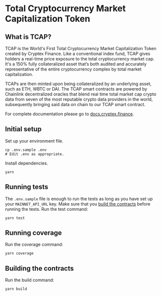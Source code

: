 # Total Cryptocurrency Market Capitalization Token

## What is TCAP?

TCAP is the World's First Total Cryptocurrency Market Capitalization Token created by Cryptex Finance. Like a conventional index fund, TCAP gives holders a real-time price exposure to the total cryptocurrency market cap. It's a 150% fully collateralized asset that’s both audited and accurately representative of the entire cryptocurrency complex by total market capitalization.

TCAPs are then minted upon being collateralized by an underlying asset, such as ETH, WBTC or DAI. The TCAP smart contracts are powered by Chainlink decentralized oracles that blend real time total market cap crypto data from seven of the most reputable crypto data providers in the world, subsequently bringing said data on chain to our TCAP smart contract.

For complete documentation please go to [docs.cryptex.finance](https://docs.cryptex.finance).

## Initial setup

Set up your environment file.

```
cp .env.sample .env
# Edit .env as appropriate.
```

Install dependencies.

```
yarn
```

## Running tests

The `.env.sample` file is enough to run the tests as long as you have set up your `MAINNET_API_URL` key.
Make sure that you [build the contracts](#building-the-contracts) before running the tests. Run the test command:

```
yarn test
```

## Running coverage

Run the coverage command:

```
yarn coverage
```

## Building the contracts

Run the build command:

```
yarn build
```
